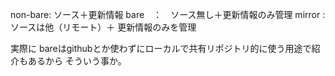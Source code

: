 
non-bare: ソース＋更新情報
bare　：　ソース無し＋更新情報のみ管理
mirror : ソースは他（リモート）＋ 更新情報のみを管理


実際に
bareはgithubとか使わずにローカルで共有リポジトリ的に使う用途で紹介もあるから
そういう事か。
